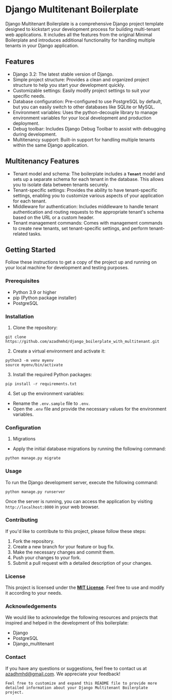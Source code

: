 # Django Multitenant Boilerplate

Django Multitenant Boilerplate is a comprehensive Django project template designed to kickstart your development process for building multi-tenant web applications. It includes all the features from the original Minimal Boilerplate and introduces additional functionality for handling multiple tenants in your Django application.

## Features

- Django 3.2: The latest stable version of Django.
- Simple project structure: Provides a clean and organized project structure to help you start your development quickly.
- Customizable settings: Easily modify project settings to suit your specific needs.
- Database configuration: Pre-configured to use PostgreSQL by default, but you can easily switch to other databases like SQLite or MySQL.
- Environment variables: Uses the python-decouple library to manage environment variables for your local development and production deployment.
- Debug toolbar: Includes Django Debug Toolbar to assist with debugging during development.
- Multitenancy support: Built-in support for handling multiple tenants within the same Django application.
## Multitenancy Features
- Tenant model and schema: The boilerplate includes a **`Tenant`** model and sets up a separate schema for each tenant in the database. This allows you to isolate data between tenants securely.
- Tenant-specific settings: Provides the ability to have tenant-specific settings, enabling you to customize various aspects of your application for each tenant.
- Middleware for authentication: Includes middleware to handle tenant authentication and routing requests to the appropriate tenant's schema based on the URL or a custom header.
- Tenant management commands: Comes with management commands to create new tenants, set tenant-specific settings, and perform tenant-related tasks.
## Getting Started

Follow these instructions to get a copy of the project up and running on your local machine for development and testing purposes.

### Prerequisites

- Python 3.9 or higher
- pip (Python package installer)
- PostgreSQL

### Installation

1. Clone the repository:

```shell
git clone https://github.com/azadhmhd/django_boilerplate_with_multitenant.git
```

2. Create a virtual environment and activate it:

```shell
python3 -m venv myenv
source myenv/bin/activate
```

3. Install the required Python packages:

```shell
pip install -r requirements.txt
```

4. Set up the environment variables:

- Rename the `.env.sample` file to `.env`.
- Open the `.env` file and provide the necessary values for the environment variables.


### Configuration

1. Migrations
- Apply the initial database migrations by running the following command:
```shell
python manage.py migrate
```

### Usage

To run the Django development server, execute the following command:
```shell
python manage.py runserver
```


Once the server is running, you can access the application by visiting `http://localhost:8000` in your web browser.

### Contributing

If you'd like to contribute to this project, please follow these steps:

1. Fork the repository.
2. Create a new branch for your feature or bug fix.
3. Make the necessary changes and commit them.
4. Push your changes to your fork.
5. Submit a pull request with a detailed description of your changes.

### License

This project is licensed under the <u>**MIT License**</u>. Feel free to use and modify it according to your needs.

### Acknowledgements

We would like to acknowledge the following resources and projects that inspired and helped in the development of this boilerplate:

- Django
- PostgreSQL
- Django_multitenant

### Contact

If you have any questions or suggestions, feel free to contact us at azadhmhd@gmail.com. We appreciate your feedback!


```shell
Feel free to customize and expand this README file to provide more detailed information about your Django Multitenant Boilerplate project.

```
